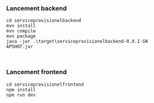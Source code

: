 ### Lancement backend
```
cd serviceprovisionelbackend
mvn install
mvn compile
mvn package 
java -jar .\target\serviceprovisionelbackend-0.0.1-SN
APSHOT.jar

 
```

### Lancement frontend
```
cd serviceprovisionelfrontend
npm install
npm run dev
```